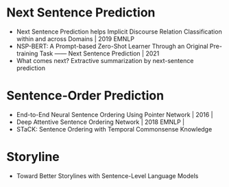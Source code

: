 # Next Sentence Prediction
- Next Sentence Prediction helps Implicit Discourse Relation Classification within and across Domains | 2019 EMNLP
- NSP-BERT: A Prompt-based Zero-Shot Learner Through an Original Pre-training Task —— Next Sentence Prediction | 2021 
- What comes next? Extractive summarization by next-sentence prediction


# Sentence-Order Prediction
- End-to-End Neural Sentence Ordering Using Pointer Network | 2016 | 
- Deep Attentive Sentence Ordering Network | 2018 EMNLP |
- STaCK: Sentence Ordering with Temporal Commonsense Knowledge 


# Storyline
- Toward Better Storylines with Sentence-Level Language Models


